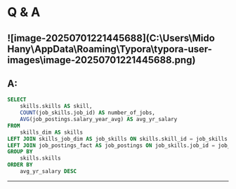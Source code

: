 # Q & A

## ![image-20250701221445688](C:\Users\Mido Hany\AppData\Roaming\Typora\typora-user-images\image-20250701221445688.png)

## A:

```sql
SELECT
	skills.skills AS skill,
    COUNT(job_skills.job_id) AS number_of_jobs,
    AVG(job_postings.salary_year_avg) AS avg_yr_salary
FROM
	skills_dim AS skills
LEFT JOIN skills_job_dim AS job_skills ON skills.skill_id = job_skills.skill_id
LEFT JOIN job_postings_fact AS job_postings ON job_skills.job_id = job_postings.job_id
GROUP BY
	skills.skills
ORDER BY
	avg_yr_salary DESC
```

---


